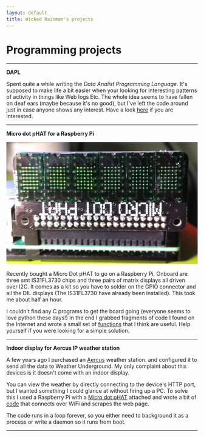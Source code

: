 ```yaml
---
layout: default
title: Wicked Rainman's projects
---
```


# Programming projects 
---------------------
__DAPL__     

Spent quite a while writing the _Data Analist Programming Language_. It's supposed to make life a bit easier when your looking for interesting patterns of activity in things like Web logs Etc. The whole idea seems to have fallen on deaf ears (maybe because it's no good), but I've left the code around just in case anyone shows any interest. Have a look [here](https://github.com/wicked-rainman/DAPL "Go on, click it. You know you want to!") if you are interested.   

------------

__Micro dot pHAT for a Raspberry Pi__

![](/pictures/phat1.png "It's upside down so the Raspberry pi can sit flat. I've coded the fonts so they are up-side down too.")

Recently bought a Micro Dot pHAT to go on a Raspberry Pi. Onboard are three smt IS31FL3730 chips and three pairs of matrix displays all driven over I2C.  It comes as a kit so you have to solder on the GPIO connector and all the DIL displays (The IS31FL3730 have already been installed). This took me about half an hour.  

I couldn't find  any C programs to get the board going (everyone seems to love python these days!) In the end I grabbed fragments of code I found on the Internet and wrote a small set of [functions](https://github.com/wicked-rainman/Rpi-Micro-Dot-pHAT "Print a string, update and reset the display and set brightness using the PWM and Current registers") that I think are useful. Help yourself if you were looking for a simple solution.

-------------------

__Indoor display for Aercus IP weather station__

A few years ago I purchased an [Aercus](http://www.aercusinstruments.com/aercus-instruments-weathersleuth-professional-ip-weather-station-with-direct-real-time-internet-monitoring/ "God bless the Aercus folks in New Zealand, but you can buy them in the UK from www.greenfrogscientific.co.uk" ) weather station. and configured it to send all the data to Weather Underground. My only complaint about this devices is it doesn't come with an indoor display.  

You can view the weather by directly connecting to the device's HTTP port, but I wanted something I could glance at without firing up a PC. To solve this I used a Raspberry Pi with a [Micro dot pHAT](https://shop.pimoroni.com/products/microdot-phat?variant=25454635591 "Go Sheffield!!!" ) attached and wrote a bit of [code](https://github.com/wicked-rainman/Aercus-IP-weather-station) that connects over WiFi and scrapes the web page. 

The code runs in a loop forever, so you either need to background it as a process or write a daemon so it runs from boot.  

----------------------------
